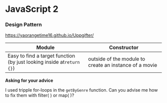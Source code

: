 # JavaScript 2
### Design Pattern

https://yaorangetime16.github.io/Uppgifter/

Module | Constructor
------------ | -------------
Easy to find a target function (by just looking inside at```return {}```) | outside of the module to create an instance of a movie


**Asking for your advice**

I used tripple for-loops in the ```getByGenre``` function. Can you advise me how to fix them with filter( ) or map( )?
